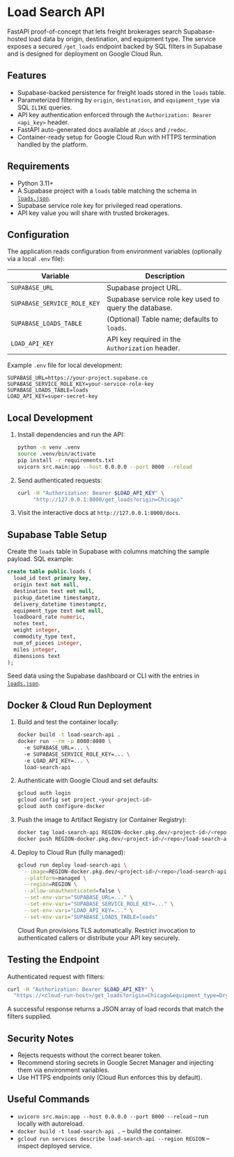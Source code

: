 # Load Search API

FastAPI proof-of-concept that lets freight brokerages search Supabase-hosted load data by origin, destination, and equipment type. The service exposes a secured `/get_loads` endpoint backed by SQL filters in Supabase and is designed for deployment on Google Cloud Run.

## Features
- Supabase-backed persistence for freight loads stored in the `loads` table.
- Parameterized filtering by `origin`, `destination`, and `equipment_type` via SQL `ILIKE` queries.
- API key authentication enforced through the `Authorization: Bearer <api_key>` header.
- FastAPI auto-generated docs available at `/docs` and `/redoc`.
- Container-ready setup for Google Cloud Run with HTTPS termination handled by the platform.

## Requirements
- Python 3.11+
- A Supabase project with a `loads` table matching the schema in [`loads.json`](loads.json).
- Supabase service role key for privileged read operations.
- API key value you will share with trusted brokerages.

## Configuration
The application reads configuration from environment variables (optionally via a local `.env` file):

| Variable | Description |
| --- | --- |
| `SUPABASE_URL` | Supabase project URL. |
| `SUPABASE_SERVICE_ROLE_KEY` | Supabase service role key used to query the database. |
| `SUPABASE_LOADS_TABLE` | (Optional) Table name; defaults to `loads`. |
| `LOAD_API_KEY` | API key required in the `Authorization` header. |

Example `.env` file for local development:

```
SUPABASE_URL=https://your-project.supabase.co
SUPABASE_SERVICE_ROLE_KEY=your-service-role-key
SUPABASE_LOADS_TABLE=loads
LOAD_API_KEY=super-secret-key
```

## Local Development
1. Install dependencies and run the API:
   ```bash
   python -m venv .venv
   source .venv/bin/activate
   pip install -r requirements.txt
   uvicorn src.main:app --host 0.0.0.0 --port 8000 --reload
   ```
2. Send authenticated requests:
   ```bash
   curl -H "Authorization: Bearer $LOAD_API_KEY" \
        "http://127.0.0.1:8000/get_loads?origin=Chicago"
   ```
3. Visit the interactive docs at `http://127.0.0.1:8000/docs`.

## Supabase Table Setup
Create the `loads` table in Supabase with columns matching the sample payload. SQL example:

```sql
create table public.loads (
  load_id text primary key,
  origin text not null,
  destination text not null,
  pickup_datetime timestamptz,
  delivery_datetime timestamptz,
  equipment_type text not null,
  loadboard_rate numeric,
  notes text,
  weight integer,
  commodity_type text,
  num_of_pieces integer,
  miles integer,
  dimensions text
);
```

Seed data using the Supabase dashboard or CLI with the entries in [`loads.json`](loads.json).

## Docker & Cloud Run Deployment
1. Build and test the container locally:
   ```bash
   docker build -t load-search-api .
   docker run --rm -p 8080:8080 \ 
     -e SUPABASE_URL=... \ 
     -e SUPABASE_SERVICE_ROLE_KEY=... \ 
     -e LOAD_API_KEY=... \ 
     load-search-api
   ```
2. Authenticate with Google Cloud and set defaults:
   ```bash
   gcloud auth login
   gcloud config set project <your-project-id>
   gcloud auth configure-docker
   ```
3. Push the image to Artifact Registry (or Container Registry):
   ```bash
   docker tag load-search-api REGION-docker.pkg.dev/<project-id>/<repo>/load-search-api:v1
   docker push REGION-docker.pkg.dev/<project-id>/<repo>/load-search-api:v1
   ```
4. Deploy to Cloud Run (fully managed):
   ```bash
   gcloud run deploy load-search-api \
     --image=REGION-docker.pkg.dev/<project-id>/<repo>/load-search-api:v1 \
     --platform=managed \
     --region=REGION \
     --allow-unauthenticated=false \
     --set-env-vars="SUPABASE_URL=..." \
     --set-env-vars="SUPABASE_SERVICE_ROLE_KEY=..." \
     --set-env-vars="LOAD_API_KEY=..." \
     --set-env-vars="SUPABASE_LOADS_TABLE=loads"
   ```
   Cloud Run provisions TLS automatically. Restrict invocation to authenticated callers or distribute your API key securely.

## Testing the Endpoint
Authenticated request with filters:

```bash
curl -H "Authorization: Bearer $LOAD_API_KEY" \
  "https://<cloud-run-host>/get_loads?origin=Chicago&equipment_type=Dry%20Van"
```

A successful response returns a JSON array of load records that match the filters supplied.

## Security Notes
- Rejects requests without the correct bearer token.
- Recommend storing secrets in Google Secret Manager and injecting them via environment variables.
- Use HTTPS endpoints only (Cloud Run enforces this by default).

## Useful Commands
- `uvicorn src.main:app --host 0.0.0.0 --port 8000 --reload` – run locally with autoreload.
- `docker build -t load-search-api .` – build the container.
- `gcloud run services describe load-search-api --region REGION` – inspect deployed service.

